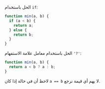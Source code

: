 الحل باستخدام `if`:

```js
function min(a, b) {
  if (a < b) {
    return a;
  } else {
    return b;
  }
}
```

الحل باستخدام معامل علامة الاستفهام `'?'`:

```js
function min(a, b) {
  return a < b ? a : b;
}
```

لاحظ أن في حالة إذا كان `a == b` لا يهم أي قيمة نرجع.